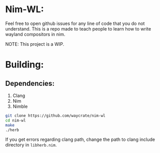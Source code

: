 # Nim-WL:

Feel free to open github issues for any line of code that you do not understand. This is a repo made to teach people to learn how to write wayland compositors in nim.

NOTE: This project is a WIP.

# Building:

## Dependencies:
1. Clang
1. Nim
1. Nimble

```bash
git clone https://github.com/waycrate/nim-wl
cd nim-wl
make
./herb
```

If you get errors regarding clang path, change the path to clang include directory in `libherb.nim`.
